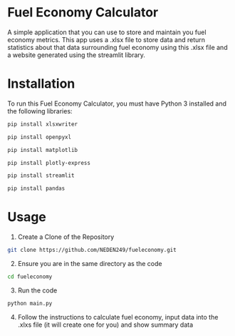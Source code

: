 ﻿# **Fuel Economy Calculator**
 A simple application that you can use to store and maintain you fuel economy metrics. This app uses a .xlsx file to store data and return statistics about that data surrounding fuel economy using this .xlsx file and a website generated using the streamlit library.

# Installation
To run this Fuel Economy Calculator, you must have Python 3 installed and the following libraries:

```bash
pip install xlsxwriter

pip install openpyxl

pip install matplotlib

pip install plotly-express

pip install streamlit

pip install pandas
```

# Usage
1. Create a Clone of the Repository
```bash
git clone https://github.com/NEDEN249/fueleconomy.git
```

2. Ensure you are in the same directory as the code
```bash
cd fueleconomy
```

3. Run the code
```bash
python main.py
```

4. Follow the instructions to calculate fuel economy, input data into the .xlxs file (it will create one for you) and show summary data


